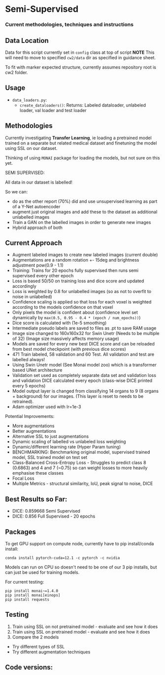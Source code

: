 # Semi-Supervised
### Current methodologies, techniques and instructions


## Data Location

Data for this script currently set in `config` class at top of script
**NOTE** This will need to move to specified `cw2/data` dir as specified in guidance sheet.

To fit with marker expected structure, currently assumes repository root is cw2 folder.

## Usage

- `data_loaders.py`:
  - `create_dataloaders()`: Returns: Labeled dataloader, unlabeled loader, val loader and test loader


## Methodologies

Currently investigating **Transfer Learning**, ie loading a pretrained model trained on a separate but related medical
dataset and finetuning the model using SSL on our dataset.

Thinking of using `MONAI` package for loading the models, but not sure on this yet.

SEMI SUPERVISED:

All data in our dataset is labelled!

So we can:
- do as the other report (70%) did and use unsupervised learning as part of a Y-Net autoencoder
- augment just original images and add these to the dataset as additional unlabelled images
- Train a GAN on the labelled images in order to generate new images
- Hybrid approach of both

## Current Approach

- Augment labeled images to create new labeled images (current double)
- Augmentations are a random rotation +- 15deg and brightness adjustment pow(0.9 - 1.1)
- Training: Trains for 20 epochs fully supervised then runs semi supervised every other epoch
- Loss is based 50/50 on training loss and dice score and updated accordingly
- Loss is weighted by 0.8 for unlabelled images (so as not to overfit to noise in unlabelled)
- Confidence scaling is applied so that loss for each voxel is weighted according to the models confidence on that voxel
- Only pixels the model is confident about (confidence level set dynamically by `max(0.5, 0.95 - 0.4 * (epoch / num_epochs))`)
- Dice score is calculated with (1e-5 smoothing)
- Intermediate pseudo labels are saved to files as .pt to save RAM usage
- Image size changed to 160x160x32 for Swin Unetr (Needs to be multiple of 32) (Image size massively affects memory usage)
- Models are saved for every new best DICE score and can be reloaded from best model checkpoint (with previous dice scores)
- 471 Train labeled, 58 validation and 60 Test. All validation and test are labelled always!
- Using Swin Unetr model (See Monai model zoo) which is a transformer based UNet architecture
- Validation set used as completely separate data set and validation loss and validation DICE calculated every epoch (class-wise DICE printed every 5 epochs)
- Model output layer is changed from classifying 14 organs to 9 (8 organs + background) for our images. (This layer is reset to needs to be retrained).
- Adam optimizer used with lr=1e-3

Potential Improvements:
- More augmentations
- Better augmentations
- Alternative SSL to just augmentations
- Dynamic scaling of labelled vs unlabeled loss weighting
- Dynamic/different learning rate (Hyper Param tuning)
- BENCHMARKING: Benchmarking original model, supervised trained model, SSL trained model on test set
- Class-Balanced Cross-Entropy Loss - Struggles to predict class 8 (0.6863) and 4 and 7 (~0.75) so can weight losses to more heavily emphasise these classes
- Focal Loss
- Multiple Metrics - structural similarity, IoU, peak signal to noise, DICE

## Best Results so Far:

- DICE: 0.859668 Semi Supervised
- DICE: 0.856 Full Supervised - 20 epochs

## Packages


To get GPU support on compute node, currently have to pip install/conda install:
```shell
conda install pytorch-cuda=12.1 -c pytorch -c nvidia
```

Models can run on CPU so doesn't need to be one of our 3 pip installs, but can just be used for training models.

For current testing:

```shell
pip install monai~=1.4.0
pip install monai[einops]
pip install requests
```

## Testing

1. Train using SSL on not pretrained model - evaluate and see how it does
2. Train using SSL on pretrained model - evaluate and see how it does
3. Compare the 2 models
- Try different types of SSL
- Try different augmentation techniques

## Code versions:

